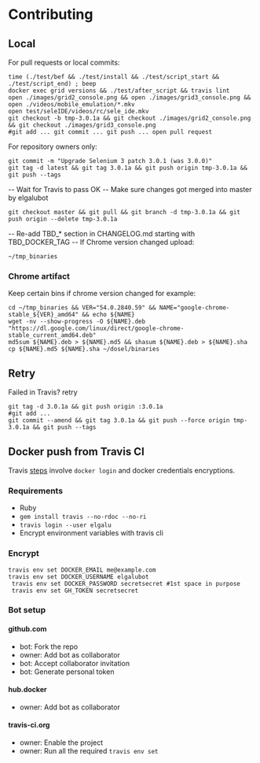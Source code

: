 # Contributing

## Local
For pull requests or local commits:

    time (./test/bef && ./test/install && ./test/script_start && ./test/script_end) ; beep
    docker exec grid versions && ./test/after_script && travis lint
    open ./images/grid2_console.png && open ./images/grid3_console.png && open ./videos/mobile_emulation/*.mkv
    open test/seleIDE/videos/rc/sele_ide.mkv
    git checkout -b tmp-3.0.1a && git checkout ./images/grid2_console.png && git checkout ./images/grid3_console.png
    #git add ... git commit ... git push ... open pull request

For repository owners only:

    git commit -m "Upgrade Selenium 3 patch 3.0.1 (was 3.0.0)"
    git tag -d latest && git tag 3.0.1a && git push origin tmp-3.0.1a && git push --tags

-- Wait for Travis to pass OK
-- Make sure changes got merged into master by elgalubot

    git checkout master && git pull && git branch -d tmp-3.0.1a && git push origin --delete tmp-3.0.1a

-- Re-add TBD_* section in CHANGELOG.md starting with TBD_DOCKER_TAG
-- If Chrome version changed upload:

    ~/tmp_binaries

### Chrome artifact
Keep certain bins if chrome version changed for example:

    cd ~/tmp_binaries && VER="54.0.2840.59" && NAME="google-chrome-stable_${VER}_amd64" && echo ${NAME}
    wget -nv --show-progress -O ${NAME}.deb "https://dl.google.com/linux/direct/google-chrome-stable_current_amd64.deb"
    md5sum ${NAME}.deb > ${NAME}.md5 && shasum ${NAME}.deb > ${NAME}.sha
    cp ${NAME}.md5 ${NAME}.sha ~/dosel/binaries

## Retry
Failed in Travis? retry

    git tag -d 3.0.1a && git push origin :3.0.1a
    #git add ...
    git commit --amend && git tag 3.0.1a && git push --force origin tmp-3.0.1a && git push --tags

## Docker push from Travis CI
Travis [steps](https://docs.travis-ci.com/user/docker/#Pushing-a-Docker-Image-to-a-Registry) involve `docker login` and docker credentials encryptions.

### Requirements

* Ruby
* `gem install travis --no-rdoc --no-ri`
* `travis login --user elgalu`
* Encrypt environment variables with travis cli

### Encrypt
    travis env set DOCKER_EMAIL me@example.com
    travis env set DOCKER_USERNAME elgalubot
     travis env set DOCKER_PASSWORD secretsecret #1st space in purpose
     travis env set GH_TOKEN secretsecret

### Bot setup
#### github.com
- bot: Fork the repo
- owner: Add bot as collaborator
- bot: Accept collaborator invitation
- bot: Generate personal token

#### hub.docker
- owner: Add bot as collaborator

#### travis-ci.org
- owner: Enable the project
- owner: Run all the required `travis env set`
